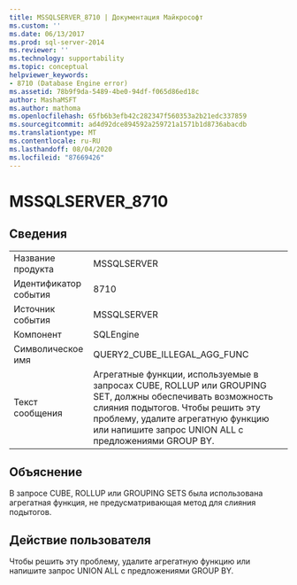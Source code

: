 ```yaml
---
title: MSSQLSERVER_8710 | Документация Майкрософт
ms.custom: ''
ms.date: 06/13/2017
ms.prod: sql-server-2014
ms.reviewer: ''
ms.technology: supportability
ms.topic: conceptual
helpviewer_keywords:
- 8710 (Database Engine error)
ms.assetid: 78b9f9da-5489-4be0-94df-f065d86ed18c
author: MashaMSFT
ms.author: mathoma
ms.openlocfilehash: 65fb6b3efb42c282347f560353a2b21edc337859
ms.sourcegitcommit: ad4d92dce894592a259721a1571b1d8736abacdb
ms.translationtype: MT
ms.contentlocale: ru-RU
ms.lasthandoff: 08/04/2020
ms.locfileid: "87669426"
---
```

# <a name="mssqlserver_8710"></a>MSSQLSERVER_8710
    
## <a name="details"></a>Сведения  
  
|||  
|-|-|  
|Название продукта|MSSQLSERVER|  
|Идентификатор события|8710|  
|Источник события|MSSQLSERVER|  
|Компонент|SQLEngine|  
|Символическое имя|QUERY2_CUBE_ILLEGAL_AGG_FUNC|  
|Текст сообщения|Агрегатные функции, используемые в запросах CUBE, ROLLUP или GROUPING SET, должны обеспечивать возможность слияния подытогов. Чтобы решить эту проблему, удалите агрегатную функцию или напишите запрос UNION ALL с предложениями GROUP BY.|  
  
## <a name="explanation"></a>Объяснение  
 В запросе CUBE, ROLLUP или GROUPING SETS была использована агрегатная функция, не предусматривающая метод для слияния подытогов.  
  
## <a name="user-action"></a>Действие пользователя  
 Чтобы решить эту проблему, удалите агрегатную функцию или напишите запрос UNION ALL с предложениями GROUP BY.  
  
  
